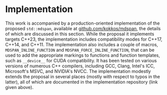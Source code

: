 
Implementation
==============

This work is accompanied by a production-oriented implementation of the proposed `std::mdspan`, available at [github.com/kokkos/mdspan](https://github.com/kokkos/mdspan), the details of which are discussed in this section.
While the proposal it implements targets C++23, the implementation includes compatibility modes for C++17, C++14, and C++11.
The implementation also includes a couple of macros, `MDSPAN_INLINE_FUNCTION` and `MDSPAN_FORCE_INLINE_FUNCTION`, that can be used to add the appropriate markings to functions and function templates, such as `__device__` for CUDA compatibility.
It has been tested on various versions of numerous C++ compilers, including GCC, Clang, Intel's ICC, Microsoft's MSVC, and NVIDIA's NVCC.
The implementation modestly extends the proposal in several places (mostly with respect to typos in the latter), all of which are documented in the implementation repository (link given above).
